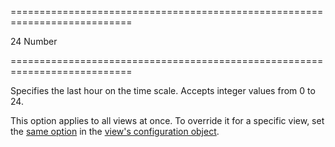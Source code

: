 ===========================================================================
<!--default-->24<!--/default-->
<!--type-->Number<!--/type-->
===========================================================================

<!--shortDescription-->
Specifies the last hour on the time scale. Accepts integer values from 0 to 24.
<!--/shortDescription-->

<!--fullDescription-->
This option applies to all views at once. To override it for a specific view, set the [same option](/Documentation/ApiReference/UI_Widgets/dxScheduler/Configuration/views/#endDayHour) in the [view's configuration object](/Documentation/ApiReference/UI_Widgets/dxScheduler/Configuration/views/).
<!--/fullDescription-->